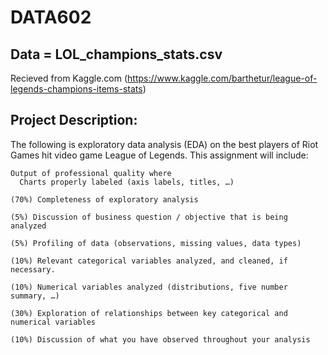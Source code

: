 # DATA602
## Data = LOL_champions_stats.csv
   Recieved from Kaggle.com (https://www.kaggle.com/barthetur/league-of-legends-champions-items-stats)
## Project Description:
  The following is exploratory data analysis (EDA) on the best players of Riot Games hit video game League of Legends. This assignment will include:
    
    Output of professional quality where 
      Charts properly labeled (axis labels, titles, …)
    
    (70%) Completeness of exploratory analysis
    
    (5%) Discussion of business question / objective that is being analyzed
    
    (5%) Profiling of data (observations, missing values, data types)
    
    (10%) Relevant categorical variables analyzed, and cleaned, if necessary.
    
    (10%) Numerical variables analyzed (distributions, five number summary, …)
    
    (30%) Exploration of relationships between key categorical and numerical variables
    
    (10%) Discussion of what you have observed throughout your analysis
